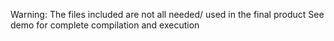 Warning:
The files included are not all needed/ used in the final product 
See demo for complete compilation and execution
